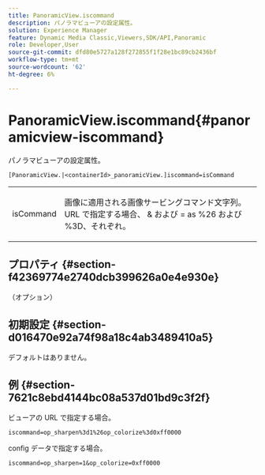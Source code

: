 ```yaml
---
title: PanoramicView.iscommand
description: パノラマビューアの設定属性。
solution: Experience Manager
feature: Dynamic Media Classic,Viewers,SDK/API,Panoramic
role: Developer,User
source-git-commit: dfd80e5727a128f272855f1f28e1bc89cb2436bf
workflow-type: tm+mt
source-wordcount: '62'
ht-degree: 6%

---
```


# PanoramicView.iscommand{#panoramicview-iscommand}

パノラマビューアの設定属性。

` [PanoramicView.|<containerId>_panoramicView.]iscommand=isCommand `

<table id="table_43A84C1044574A6FAB8CE67D71AAD5EC"> 
 <tbody> 
  <tr> 
   <td colname="col1"> <p> <span class="codeph"> <span class="varname"> isCommand</span> </span> </p> </td> 
   <td colname="col2"> <p> 画像に適用される画像サービングコマンド文字列。  URL で指定する場合、 <span class="codeph"> &amp;</span> および <span class="codeph"> =</span> as <span class="codeph"> %26</span> および <span class="codeph"> %3D</span>、それぞれ。 </p> </td> 
  </tr> 
 </tbody> 
</table>


## プロパティ {#section-f42369774e2740dcb399626a0e4e930e}

（オプション）

## 初期設定 {#section-d016470e92a74f98a18c4ab3489410a5}

デフォルトはありません。

## 例 {#section-7621c8ebd4144bc08a537d01bd9c3f2f}

ビューアの URL で指定する場合。

```
iscommand=op_sharpen%3d1%26op_colorize%3d0xff0000
```

config データで指定する場合。

```
iscommand=op_sharpen=1&op_colorize=0xff0000
```
